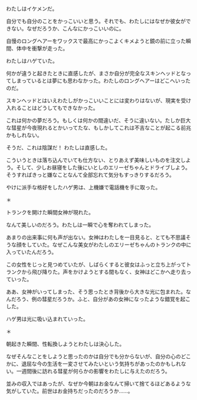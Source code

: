 
<!-- ひとり 2 -->

わたしはイケメンだ。

自分でも自分のことをかっこいいと思う。それでも、わたしにはなぜか彼女ができない。なぜだろうか、こんなにかっこいいのに。

自慢のロングヘアーをワックスで最高にかっこよくキメようと鏡の前に立った瞬間、体中を衝撃が走った。

わたしはハゲていた。

何かが違うと起きたときに直感したが、まさか自分が完全なスキンヘッドとなってしまっているとは夢にも思わなかった。わたしのロングヘアーはどこへいったのだ。

スキンヘッドとはいえわたしがかっこいいことには変わりはないが、現実を受け入れることはどうしてもできなかった。

これは何かの夢だろう。もしくは何かの間違いだ、そうに違いない。たしか巨大な彗星が今夜現れるとかいってたな、もしかしてこれは不吉なことが起こる前兆かもしれない。

そうだ、これは陰謀だ！ わたしは直感した。

こういうときは落ち込んでいても仕方ない、とりあえず美味しいものを注文しよう。そして、少しお昼寝をした後にいとしのエリーゼちゃんとドライブしよう。そうすればきっと嫌なことなんて全部忘れて気分もすっきりするだろう。

やけに派手な格好をしたハゲ男は、上機嫌で電話機を手に取った。

＊

トランクを開けた瞬間女神が現れた。

なんて美しいのだろう。わたしは一瞬で心を奪われてしまった。

あまりの出来事に何も声が出ない。女神はわたしを一目見ると、とても不思議そうな顔をしていた。なぜこんな美女がわたしのエリーゼちゃんのトランクの中に入っていたんだろう。

この女性をじっと見つめていたが、しばらくすると彼女はふっと立ち上がってトランクから飛び降りた。声をかけようとする間もなく、女神はどこかへ走り去っていった。

ああ、女神がいってしまった、そう思ったとき背後から大きな光に包まれた。なんだろう、例の彗星だろうか。ふと、自分があの女神になったような錯覚を起こした。

ハゲ男は光に吸い込まれていった。

＊

朝起きた瞬間、性転換しようとわたしは決心した。

なぜそんなことをしようと思ったのかは自分でも分からないが、自分の心のどこかに、退屈な今の生活を一変させてみたいという気持ちがあったのかもしれない。一週間後に訪れる彗星が何らかの影響をわたしに与えたのだろう。

並みの収入ではあったが、なぜか今朝はお金なんて掃いて捨てるほどあるような気がしていた。前世はお金持ちだったのだろうか……。
